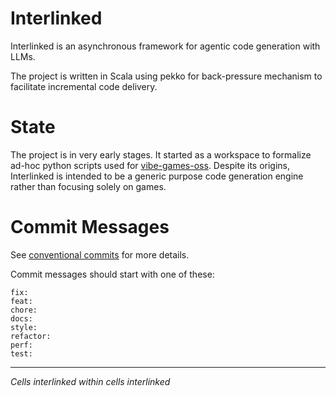 # Interlinked

Interlinked is an asynchronous framework for agentic code generation with LLMs.

The project is written in Scala using pekko for back-pressure mechanism to facilitate incremental code delivery.

# State

The project is in very early stages. It started as a workspace to formalize ad-hoc python scripts used for [vibe-games-oss](https://github.com/anikifoss/vibe-games-oss). Despite its origins, Interlinked is intended to be a generic purpose code generation engine rather than focusing solely on games.

# Commit Messages
See [conventional commits](https://www.conventionalcommits.org/en/v1.0.0/) for more details.

Commit messages should start with one of these:
```
fix:
feat:
chore:
docs:
style:
refactor:
perf:
test:
```

___

*Cells interlinked within cells interlinked*
